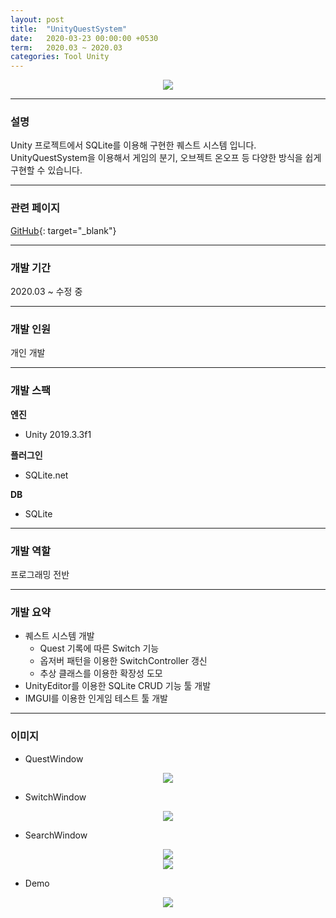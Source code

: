 ```yaml
---
layout: post
title:  "UnityQuestSystem"
date:   2020-03-23 00:00:00 +0530
term:   2020.03 ~ 2020.03
categories: Tool Unity
---
```

  

<center><a href="https://classrabbit.github.io/assets/image/project/unityquestsystem/searchswitch.png" target="_blank"><img class="post-img" src="https://classrabbit.github.io/assets/image/project/unityquestsystem/searchswitch.png"></a></center>
  

---
### 설명
Unity 프로젝트에서 SQLite를 이용해 구현한 퀘스트 시스템 입니다.  
UnityQuestSystem을 이용해서 게임의 분기, 오브젝트 온오프 등 다양한 방식을 쉽게 구현할 수 있습니다.

---
### 관련 페이지
[GitHub][url-github]{: target="_blank"}  

---
### 개발 기간
2020.03 ~ 수정 중

---
### 개발 인원
개인 개발

---
### 개발 스팩
**엔진**  
* Unity 2019.3.3f1

**플러그인**  
* SQLite.net

**DB**
* SQLite  

---
### 개발 역할
프로그래밍 전반

---
### 개발 요약
* 퀘스트 시스템 개발
  * Quest 기록에 따른 Switch 기능
  * 옵저버 패턴을 이용한 SwitchController 갱신
  * 추상 클래스를 이용한 확장성 도모
* UnityEditor를 이용한 SQLite CRUD 기능 툴 개발
* IMGUI를 이용한 인게임 테스트 툴 개발

---
### 이미지
* QuestWindow
<center><a href="https://classrabbit.github.io/assets/image/project/unityquestsystem/quest.png" target="_blank"><img class="post-img" src="https://classrabbit.github.io/assets/image/project/unityquestsystem/quest.png"></a></center>

* SwitchWindow
<center><a href="https://classrabbit.github.io/assets/image/project/unityquestsystem/switch.png" target="_blank"><img class="post-img" src="https://classrabbit.github.io/assets/image/project/unityquestsystem/switch.png"></a></center>

* SearchWindow
<center><a href="https://classrabbit.github.io/assets/image/project/unityquestsystem/searchquest.png" target="_blank"><img class="post-img" src="https://classrabbit.github.io/assets/image/project/unityquestsystem/searchquest.png"></a></center>
<center><a href="https://classrabbit.github.io/assets/image/project/unityquestsystem/searchswitch.png" target="_blank"><img class="post-img" src="https://classrabbit.github.io/assets/image/project/unityquestsystem/searchswitch.png"></a></center>

* Demo
<center><a href="https://classrabbit.github.io/assets/image/project/unityquestsystem/demo.jpg" target="_blank"><img class="post-img" src="https://classrabbit.github.io/assets/image/project/unityquestsystem/demo.jpg"></a></center>

[url-github]: https://github.com/classrabbit/UnityQuestSystem

